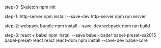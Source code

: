step-0: Skeleton
npm init

step-1: http-server
npm install --save-dev http-server
npm run server

step-2: webpack bundle
npm install --save-dev webpack
npm run build

step-3: react + babel
npm install --save babel-loader babel-preset-es2015 babel-preset-react react react-dom
npm install --save-dev babel-core